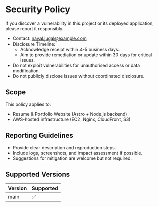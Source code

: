 # Security Policy

If you discover a vulnerability in this project or its deployed application, please report it responsibly.

- Contact: nayal.jugal@example.com
- Disclosure Timeline:
  - Acknowledge receipt within 4-5 business days.
  - Aim to provide remediation or update within 30 days for critical issues.
- Do not exploit vulnerabilities for unauthorised access or data modification.
- Do not publicly disclose issues without coordinated disclosure.

## Scope

This policy applies to:

- Resume & Portfolio Website (Astro + Node.js backend)
- AWS-hosted infrastructure (EC2, Nginx, CloudFront, S3)

## Reporting Guidelines

- Provide clear description and reproduction steps.
- Include logs, screenshots, and impact assessment if possible.
- Suggestions for mitigation are welcome but not required.

## Supported Versions

| Version | Supported |
|---------|-----------|
| main    | ✅         |